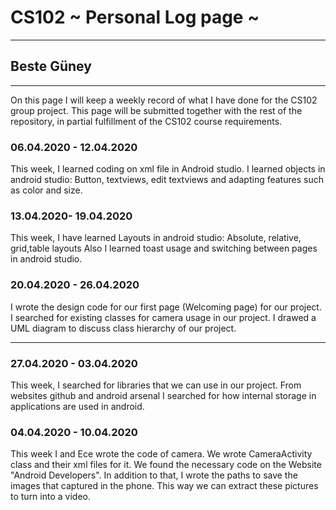 # CS102 ~ Personal Log page ~
****
## Beste Güney
****

On this page I will keep a weekly record of what I have done for the CS102 group project. This page will be submitted together with the rest of the repository, in partial fulfillment of the CS102 course requirements.

### 06.04.2020 - 12.04.2020
This week, I learned coding on xml file in Android studio.
 I learned objects in android studio:
	Button, textviews, edit textviews and adapting features such as color and size.
	
### 13.04.2020- 19.04.2020
This week, I have learned
	Layouts in android studio:
		Absolute, relative, grid,table layouts 
Also I learned toast usage and switching between pages in android studio.

### 20.04.2020 - 26.04.2020
I wrote the design code for our first page (Welcoming page) for our project.
I searched for existing classes for camera usage in our project.
I drawed a UML diagram to discuss class hierarchy of our project.
****

### 27.04.2020 - 03.04.2020
This week, I searched for libraries that we can use in our project.
	From websites github and android arsenal
I searched for how internal storage in applications are used in android.

### 04.04.2020 - 10.04.2020
This week I and Ece wrote the code of camera. We wrote CameraActivity class and their xml files for it.
We found the necessary code on the Website "Android Developers". In addition to that, I wrote the 
paths to save the images that captured in the phone. This way we can extract these pictures to turn into 
a video.